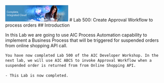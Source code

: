 <img class="float-right" src="images/j2c-logo.png" width="200">
# Lab 500: Create Approval Workflow to process orders
## Introduction

In this Lab we are going to use AIC Process Automation capability to implement a Business Process that will be triggered for suspended orders from online shopping API call.

```
You have now completed Lab 500 of the AIC Developer Workshop. In the next lab, we will use AIC ABCS to invoke Approval Workflow when a suspended order is returned from from Online Shopping API.

- This Lab is now completed.


